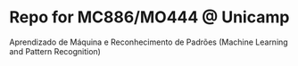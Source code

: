 # Repo for MC886/MO444 @ Unicamp

Aprendizado de Máquina e Reconhecimento de Padrões (Machine Learning and Pattern Recognition)
